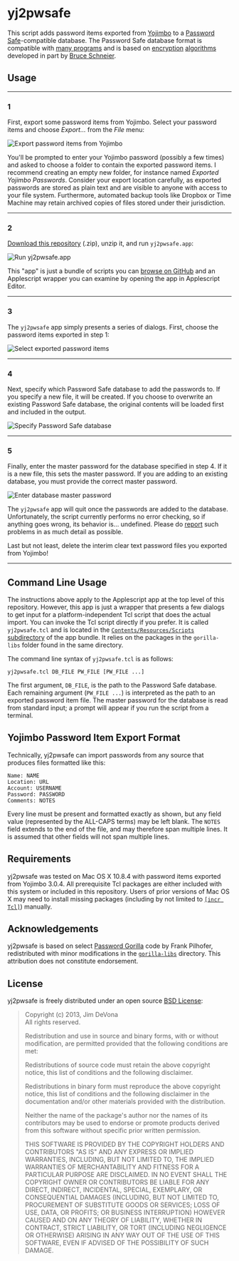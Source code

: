 # yj2pwsafe

This script adds password items exported from [Yojimbo](http://barebones.com/products/yojimbo/) to a [Password Safe](http://pwsafe.org/)-compatible database. The Password Safe database format is compatible with [many programs](http://pwsafe.org/relatedprojects.shtml) and is based on [encryption](http://www.schneier.com/blowfish.html) [algorithms](http://www.schneier.com/twofish.html) developed in part by [Bruce Schneier](http://www.schneier.com/about.html).

## Usage

---

### 1

First, export some password items from Yojimbo. Select your password items and choose *Export…* from the *File* menu:

![Export password items from Yojimbo](https://raw.github.com/anoved/yj2pwsafe/master/images/1-yojimbo-export.png)

You'll be prompted to enter your Yojimbo password (possibly a few times) and asked to choose a folder to contain the exported password items. I recommend creating an empty new folder, for instance named *Exported Yojimbo Passwords*. Consider your export location carefully, as exported passwords are stored as plain text and are visible to anyone with access to your file system. Furthermore, automated backup tools like Dropbox or Time Machine may retain archived copies of files stored under their jurisdiction.

---

### 2

[Download this repository](https://github.com/anoved/yj2pwsafe/archive/master.zip) (.zip), unzip it, and run `yj2pwsafe.app`:

![Run yj2pwsafe.app](https://raw.github.com/anoved/yj2pwsafe/master/images/2-yj2pwsafe-files.png)

This "app" is just a bundle of scripts you can [browse on GitHub](https://github.com/anoved/yj2pwsafe/tree/master/yj2pwsafe.app/Contents/Resources/Scripts) and an Applescript wrapper you can examine by opening the app in Applescript Editor.

---

### 3

The `yj2pwsafe` app simply presents a series of dialogs. First, choose the password items exported in step 1:

![Select exported password items](https://raw.github.com/anoved/yj2pwsafe/master/images/3-select-exported.png)

---

### 4

Next, specify which Password Safe database to add the passwords to. If you specify a new file, it will be created. If you choose to overwrite an existing Password Safe database, the original contents will be loaded first and included in the output.

![Specify Password Safe database](https://raw.github.com/anoved/yj2pwsafe/master/images/4-select-database.png)

---

### 5

Finally, enter the master password for the database specified in step 4. If it is a new file, this sets the master password. If you are adding to an existing database, you must provide the correct master password.

![Enter database master password](https://raw.github.com/anoved/yj2pwsafe/master/images/5-database-password.png)

The `yj2pwsafe` app will quit once the passwords are added to the database. Unfortunately, the script currently performs no error checking, so if anything goes wrong, its behavior is… undefined. Please do [report](https://github.com/anoved/yj2pwsafe/issues?state=open) such problems in as much detail as possible.

Last but not least, delete the interim clear text password files you exported from Yojimbo!

---

## Command Line Usage

The instructions above apply to the Applescript app at the top level of this repository. However, this app is just a wrapper that presents a few dialogs to get input for a platform-independent Tcl script that does the actual import. You can invoke the Tcl script directly if you prefer. It is called `yj2pwsafe.tcl` and is located in the [`Contents/Resources/Scripts` subdirectory](https://github.com/anoved/yj2pwsafe/tree/master/yj2pwsafe.app/Contents/Resources/Scripts) of the app bundle. It relies on the packages in the `gorilla-libs` folder found in the same directory.

The command line syntax of `yj2pwsafe.tcl` is as follows:

	yj2pwsafe.tcl DB_FILE PW_FILE [PW_FILE ...]

The first argument, `DB_FILE`, is the path to the Password Safe database. Each remaining argument (`PW_FILE ...`) is interpreted as the path to an exported password item file. The master password for the database is read from standard input; a prompt will appear if you run the script from a terminal.

## Yojimbo Password Item Export Format

Technically, yj2pwsafe can import passwords from any source that produces files formatted like this:

	Name: NAME
	Location: URL
	Account: USERNAME
	Password: PASSWORD
	Comments: NOTES
	
Every line must be present and formatted exactly as shown, but any field value (represented by the ALL-CAPS terms) may be left blank. The `NOTES` field extends to the end of the file, and may therefore span multiple lines. It is assumed that other fields will not span multiple lines.

## Requirements

yj2pwsafe was tested on Mac OS X 10.8.4 with password items exported from Yojimbo 3.0.4. All prerequisite Tcl packages are either included with this system or included in this repository. Users of prior versions of Mac OS X may need to install missing packages (including by not limited to [`[incr Tcl]`](http://sourceforge.net/projects/incrtcl/)) manually.

## Acknowledgements

yj2pwsafe is based on select [Password Gorilla](https://github.com/zdia/gorilla/wiki) code by Frank Pilhofer, redistributed with minor modifications in the [`gorilla-libs`](https://github.com/anoved/yj2pwsafe/tree/master/yj2pwsafe.app/Contents/Resources/Scripts/gorilla-libs) directory. This attribution does not constitute endorsement.

## License

yj2pwsafe is freely distributed under an open source [BSD License](http://opensource.org/licenses/BSD-3-Clause):

> Copyright (c) 2013, Jim DeVona  
> All rights reserved.
> 
> Redistribution and use in source and binary forms, with or without
> modification, are permitted provided that the following conditions are
> met:
> 
> Redistributions of source code must retain the above copyright notice,
> this list of conditions and the following disclaimer. 
> 
> Redistributions in binary form must reproduce the above copyright
> notice, this list of conditions and the following disclaimer in the
> documentation and/or other materials provided with the distribution.
> 
> Neither the name of the package's author nor the names of its
> contributors may be used to endorse or promote products derived from
> this software without specific prior written permission.
> 
> THIS SOFTWARE IS PROVIDED BY THE COPYRIGHT HOLDERS AND CONTRIBUTORS
> "AS IS" AND ANY EXPRESS OR IMPLIED WARRANTIES, INCLUDING, BUT NOT
> LIMITED TO, THE IMPLIED WARRANTIES OF MERCHANTABILITY AND FITNESS FOR
> A PARTICULAR PURPOSE ARE DISCLAIMED. IN NO EVENT SHALL THE COPYRIGHT
> OWNER OR CONTRIBUTORS BE LIABLE FOR ANY DIRECT, INDIRECT, INCIDENTAL,
> SPECIAL, EXEMPLARY, OR CONSEQUENTIAL DAMAGES (INCLUDING, BUT NOT
> LIMITED TO, PROCUREMENT OF SUBSTITUTE GOODS OR SERVICES; LOSS OF USE,
> DATA, OR PROFITS; OR BUSINESS INTERRUPTION) HOWEVER CAUSED AND ON ANY
> THEORY OF LIABILITY, WHETHER IN CONTRACT, STRICT LIABILITY, OR TORT
> (INCLUDING NEGLIGENCE OR OTHERWISE) ARISING IN ANY WAY OUT OF THE USE
> OF THIS SOFTWARE, EVEN IF ADVISED OF THE POSSIBILITY OF SUCH DAMAGE.

